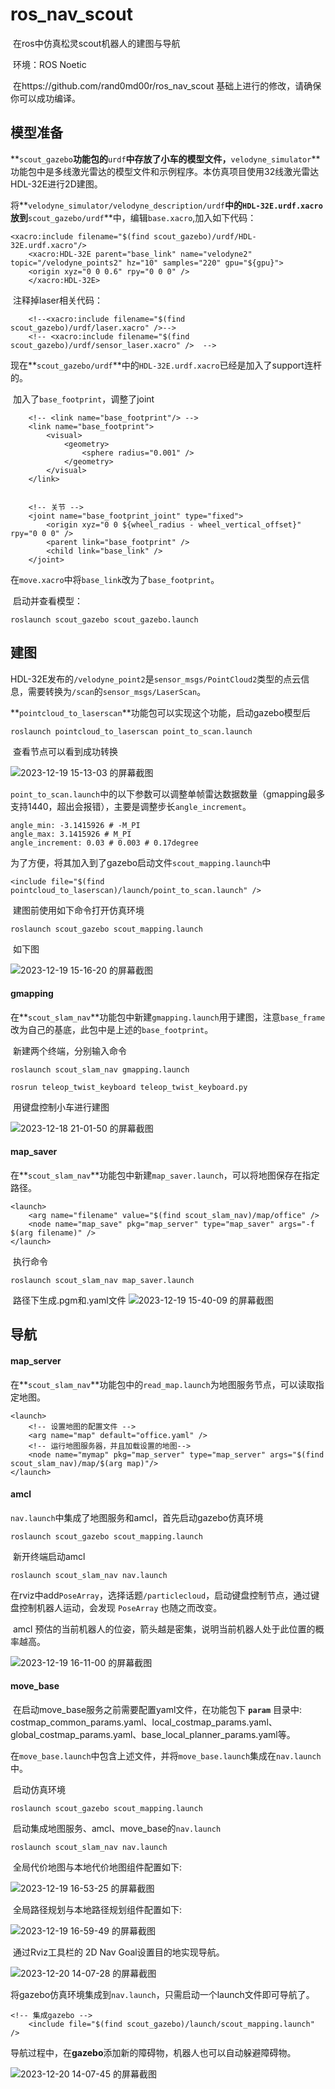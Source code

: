 # ros_nav_scout
​	在ros中仿真松灵scout机器人的建图与导航

​	环境：ROS Noetic

​	在https://github.com/rand0md00r/ros_nav_scout 基础上进行的修改，请确保你可以成功编译。

## 模型准备

​	**`scout_gazebo`**功能包的**`urdf`**中存放了小车的模型文件，**`velodyne_simulator`**功能包中是多线激光雷达的模型文件和示例程序。本仿真项目使用32线激光雷达HDL-32E进行2D建图。

​	将**`velodyne_simulator/velodyne_description/urdf`**中的`HDL-32E.urdf.xacro`放到**`scout_gazebo/urdf`**中，编辑`base.xacro`,加入如下代码：

```
<xacro:include filename="$(find scout_gazebo)/urdf/HDL-32E.urdf.xacro"/>
    <xacro:HDL-32E parent="base_link" name="velodyne2" topic="/velodyne_points2" hz="10" samples="220" gpu="${gpu}">
    <origin xyz="0 0 0.6" rpy="0 0 0" />
    </xacro:HDL-32E>
```

​	注释掉laser相关代码：

```
    <!--<xacro:include filename="$(find scout_gazebo)/urdf/laser.xacro" />-->
    <!-- <xacro:include filename="$(find scout_gazebo)/urdf/sensor_laser.xacro" />  -->
```

​	现在**`scout_gazebo/urdf`**中的`HDL-32E.urdf.xacro`已经是加入了support连杆的。

​	加入了`base_footprint`，调整了joint

```
    <!-- <link name="base_footprint"/> -->
    <link name="base_footprint">
        <visual>
            <geometry>
                <sphere radius="0.001" />
            </geometry>
        </visual>
    </link>


    <!-- 关节 -->
    <joint name="base_footprint_joint" type="fixed">
        <origin xyz="0 0 ${wheel_radius - wheel_vertical_offset}" rpy="0 0 0" />
        <parent link="base_footprint" />
        <child link="base_link" />
    </joint>
```

​	在`move.xacro`中将`base_link`改为了`base_footprint`。

​	启动并查看模型：

```
roslaunch scout_gazebo scout_gazebo.launch
```



## 建图

​	HDL-32E发布的`/velodyne_point2`是`sensor_msgs/PointCloud2`类型的点云信息，需要转换为`/scan`的`sensor_msgs/LaserScan`。

​	**`pointcloud_to_laserscan`**功能包可以实现这个功能，启动gazebo模型后

```
roslaunch pointcloud_to_laserscan point_to_scan.launch
```

​	查看节点可以看到成功转换

![2023-12-19 15-13-03 的屏幕截图](https://github.com/marigold36/ros_nav_scout/assets/147798974/4187bbb5-4d8e-49ed-a18a-01d0083b1e0d)


​	`point_to_scan.launch`中的以下参数可以调整单帧雷达数据数量（gmapping最多支持1440，超出会报错），主要是调整步长`angle_increment`。

```
angle_min: -3.1415926 # -M_PI
angle_max: 3.1415926 # M_PI
angle_increment: 0.03 # 0.003 # 0.17degree
```

​	为了方便，将其加入到了gazebo启动文件`scout_mapping.launch`中

```
<include file="$(find pointcloud_to_laserscan)/launch/point_to_scan.launch" />
```

​	建图前使用如下命令打开仿真环境

```
roslaunch scout_gazebo scout_mapping.launch
```

​	如下图

![2023-12-19 15-16-20 的屏幕截图](https://github.com/marigold36/ros_nav_scout/assets/147798974/31438567-8151-449f-a6d7-a5854e73754d)




#### gmapping

​	在**`scout_slam_nav`**功能包中新建`gmapping.launch`用于建图，注意`base_frame`改为自己的基底，此包中是上述的`base_footprint`。

​	新建两个终端，分别输入命令

```
roslaunch scout_slam_nav gmapping.launch
```

```
rosrun teleop_twist_keyboard teleop_twist_keyboard.py
```

​	用键盘控制小车进行建图

![2023-12-18 21-01-50 的屏幕截图](https://github.com/marigold36/ros_nav_scout/assets/147798974/907e2f4b-2759-4b8e-8e0a-557f5ab3fb00)




#### map_saver

​	在**`scout_slam_nav`**功能包中新建`map_saver.launch`，可以将地图保存在指定路径。

```
<launch>
    <arg name="filename" value="$(find scout_slam_nav)/map/office" />
    <node name="map_save" pkg="map_server" type="map_saver" args="-f $(arg filename)" />
</launch>
```

​	执行命令

```
roslaunch scout_slam_nav map_saver.launch
```

​	路径下生成.pgm和.yaml文件
![2023-12-19 15-40-09 的屏幕截图](https://github.com/marigold36/ros_nav_scout/assets/147798974/9dee7c46-d0ae-4634-be99-5fd06f5704fc)




## 导航

#### map_server

​	在**`scout_slam_nav`**功能包中的`read_map.launch`为地图服务节点，可以读取指定地图。

```
<launch>
    <!-- 设置地图的配置文件 -->
    <arg name="map" default="office.yaml" />
    <!-- 运行地图服务器，并且加载设置的地图-->
    <node name="mymap" pkg="map_server" type="map_server" args="$(find scout_slam_nav)/map/$(arg map)"/>
</launch>
```



#### amcl

​	`nav.launch`中集成了地图服务和amcl，首先启动gazebo仿真环境

```
roslaunch scout_gazebo scout_mapping.launch
```

​	新开终端启动amcl

```
roslaunch scout_slam_nav nav.launch
```

​	在rviz中add`PoseArray`，选择话题`/particlecloud`，启动键盘控制节点，通过键盘控制机器人运动，会发现 `PoseArray` 也随之而改变。

​	 amcl 预估的当前机器人的位姿，箭头越是密集，说明当前机器人处于此位置的概率越高。

![2023-12-19 16-11-00 的屏幕截图](https://github.com/marigold36/ros_nav_scout/assets/147798974/af20a91f-9867-4765-8d7a-b6b5f15a49c9)




#### move_base

​	在启动move_base服务之前需要配置yaml文件，在功能包下 **`param`** 目录中:  costmap_common_params.yaml、local_costmap_params.yaml、global_costmap_params.yaml、base_local_planner_params.yaml等。

​	在`move_base.launch`中包含上述文件，并将`move_base.launch`集成在`nav.launch`中。

​	启动仿真环境

```
roslaunch scout_gazebo scout_mapping.launch
```

​	启动集成地图服务、amcl、move_base的`nav.launch`

```
roslaunch scout_slam_nav nav.launch
```

​	全局代价地图与本地代价地图组件配置如下:

![2023-12-19 16-53-25 的屏幕截图](https://github.com/marigold36/ros_nav_scout/assets/147798974/120bfdee-0175-481e-bdbb-fd7afb7a34b7)


​	全局路径规划与本地路径规划组件配置如下:

![2023-12-19 16-59-49 的屏幕截图](https://github.com/marigold36/ros_nav_scout/assets/147798974/1908ed42-b2ac-4cc1-883a-a30e57d6a311)


​	通过Rviz工具栏的 2D Nav Goal设置目的地实现导航。

![2023-12-20 14-07-28 的屏幕截图](https://github.com/marigold36/ros_nav_scout/assets/147798974/9cd0649e-4952-4e77-9036-d210ff5f7083)


​	将gazebo仿真环境集成到`nav.launch`，只需启动一个launch文件即可导航了。

```
<!-- 集成gazebo -->
	<include file="$(find scout_gazebo)/launch/scout_mapping.launch" />
```

​	导航过程中，在**gazebo**添加新的障碍物，机器人也可以自动躲避障碍物。

![2023-12-20 14-07-45 的屏幕截图](https://github.com/marigold36/ros_nav_scout/assets/147798974/bd41b2d3-9ffc-4a2f-9526-6150fb0048ff)

